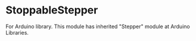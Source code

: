 # StoppableStepper
For Arduino library. This module has inherited "Stepper" module at Arduino Libraries.
